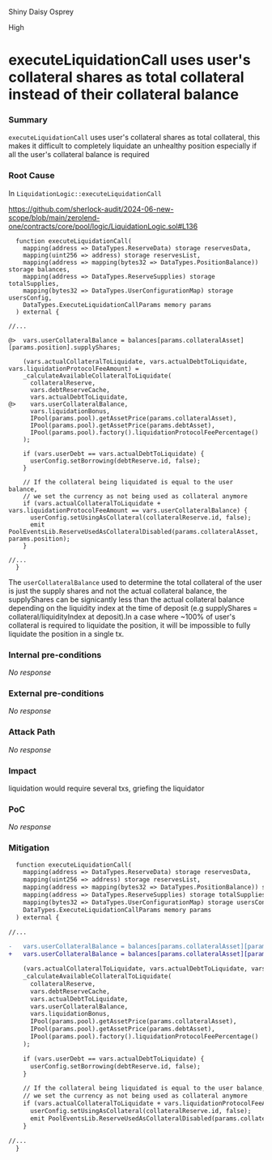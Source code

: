 Shiny Daisy Osprey

High

# executeLiquidationCall uses user's collateral shares as total collateral instead of their collateral balance

### Summary

`executeLiquidationCall` uses user's collateral shares as total collateral, this makes it difficult to completely liquidate an unhealthy position especially if all the user's collateral balance is required

### Root Cause

In `LiquidationLogic::executeLiquidationCall`

https://github.com/sherlock-audit/2024-06-new-scope/blob/main/zerolend-one/contracts/core/pool/logic/LiquidationLogic.sol#L136

```solidity
  function executeLiquidationCall(
    mapping(address => DataTypes.ReserveData) storage reservesData,
    mapping(uint256 => address) storage reservesList,
    mapping(address => mapping(bytes32 => DataTypes.PositionBalance)) storage balances,
    mapping(address => DataTypes.ReserveSupplies) storage totalSupplies,
    mapping(bytes32 => DataTypes.UserConfigurationMap) storage usersConfig,
    DataTypes.ExecuteLiquidationCallParams memory params
  ) external {

//...

@>  vars.userCollateralBalance = balances[params.collateralAsset][params.position].supplyShares;

    (vars.actualCollateralToLiquidate, vars.actualDebtToLiquidate, vars.liquidationProtocolFeeAmount) =
    _calculateAvailableCollateralToLiquidate(
      collateralReserve,
      vars.debtReserveCache,
      vars.actualDebtToLiquidate,
@>    vars.userCollateralBalance,
      vars.liquidationBonus,
      IPool(params.pool).getAssetPrice(params.collateralAsset),
      IPool(params.pool).getAssetPrice(params.debtAsset),
      IPool(params.pool).factory().liquidationProtocolFeePercentage()
    );

    if (vars.userDebt == vars.actualDebtToLiquidate) {
      userConfig.setBorrowing(debtReserve.id, false);
    }

    // If the collateral being liquidated is equal to the user balance,
    // we set the currency as not being used as collateral anymore
    if (vars.actualCollateralToLiquidate + vars.liquidationProtocolFeeAmount == vars.userCollateralBalance) {
      userConfig.setUsingAsCollateral(collateralReserve.id, false);
      emit PoolEventsLib.ReserveUsedAsCollateralDisabled(params.collateralAsset, params.position);
    }

//...
  }
```

The `userCollateralBalance` used to determine the total collateral of the user is just the supply shares and not the actual collateral balance, the supplyShares can be signicantly less than the actual collateral balance depending on the liquidity index at the time of deposit (e.g supplyShares = collateral/liquidityIndex at deposit).In a case where ~100% of user's collateral is required to liquidate the position, it will be impossible to fully liquidate the position in a single tx.

### Internal pre-conditions

_No response_

### External pre-conditions

_No response_

### Attack Path

_No response_

### Impact

liquidation would require several txs, griefing the liquidator

### PoC

_No response_

### Mitigation


```diff
  function executeLiquidationCall(
    mapping(address => DataTypes.ReserveData) storage reservesData,
    mapping(uint256 => address) storage reservesList,
    mapping(address => mapping(bytes32 => DataTypes.PositionBalance)) storage balances,
    mapping(address => DataTypes.ReserveSupplies) storage totalSupplies,
    mapping(bytes32 => DataTypes.UserConfigurationMap) storage usersConfig,
    DataTypes.ExecuteLiquidationCallParams memory params
  ) external {

//...

-   vars.userCollateralBalance = balances[params.collateralAsset][params.position].supplyShares;
+   vars.userCollateralBalance = balances[params.collateralAsset][params.position].supplyShares.raymul(collateralReserve.getNormalizedIncome());

    (vars.actualCollateralToLiquidate, vars.actualDebtToLiquidate, vars.liquidationProtocolFeeAmount) =
    _calculateAvailableCollateralToLiquidate(
      collateralReserve,
      vars.debtReserveCache,
      vars.actualDebtToLiquidate,
      vars.userCollateralBalance,
      vars.liquidationBonus,
      IPool(params.pool).getAssetPrice(params.collateralAsset),
      IPool(params.pool).getAssetPrice(params.debtAsset),
      IPool(params.pool).factory().liquidationProtocolFeePercentage()
    );

    if (vars.userDebt == vars.actualDebtToLiquidate) {
      userConfig.setBorrowing(debtReserve.id, false);
    }

    // If the collateral being liquidated is equal to the user balance,
    // we set the currency as not being used as collateral anymore
    if (vars.actualCollateralToLiquidate + vars.liquidationProtocolFeeAmount == vars.userCollateralBalance) {
      userConfig.setUsingAsCollateral(collateralReserve.id, false);
      emit PoolEventsLib.ReserveUsedAsCollateralDisabled(params.collateralAsset, params.position);
    }

//...
  }
```